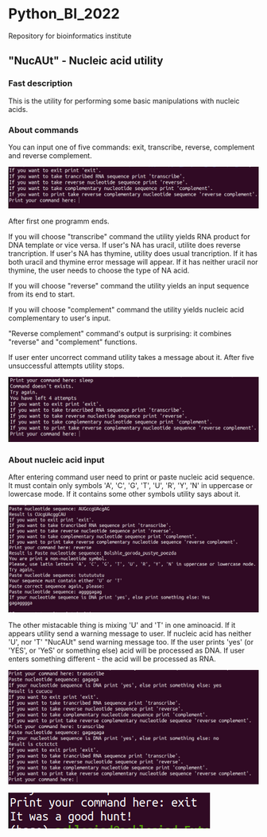 # Python_BI_2022
Repository for bioinformatics institute

## "NucAUt" - Nucleic acid utility


### Fast description

This is the utility for performing some basic manipulations with nucleic acids. 


### About commands

You can input one of five commands: exit, transcribe, reverse, complement and reverse complement.


![Entering commands](/hw_2/1print.png)

After first one programm ends.

If you will choose "transcribe" command the utility yields RNA product for DNA template or vice versa. If user's NA has uracil, utilite does reverse trancription. If user's NA has thymine, utility does usual trancription. If it has both uracil and thymine error message will appear. If it has neither uracil nor thymine, the user needs to choose the type of NA acid.

If you will choose "reverse" command the utility yields an input sequence from its end to start.

If you will choose "complement" command the utility yields nucleic acid complementary to user's input.

"Reverse complement" command's output is surprising: it combines "reverse" and "complement" functions.

If user enter uncorrect command utility takes a message about it. After five unsuccessful attempts utility stops.


![Incorrect command](/hw_2/2sleep.png)


### About nucleic acid input

After entering command user need to print or paste nucleic acid sequence. It must contain only symbols 'A', 'C', 'G', 'T', 'U', 'R', 'Y', 'N' in uppercase or lowercase mode. If it contains some other symbols utility says about it.

![Entering NA](/hw_2/3Nucleotide.png)

The other mistacable thing is mixing 'U' and 'T' in one aminoacid. If it appears utility send a warning message to user.
If nucleic acid has neither 'U', nor 'T' "NucAUt" send warning message too. If the user prints 'yes' (or 'YES', or 'YeS' or something else) acid will be processed as DNA. If user enters something different - the acid will be processed as RNA.

![DNA or RNA, what is a quetion](/hw_2/4DR.png)

![The end](/hw_2/5exit.png)

